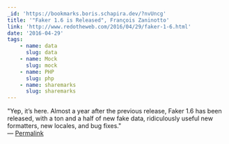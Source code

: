 ```yaml
---
_id: 'https://bookmarks.boris.schapira.dev/?nvUncg'
title: '"Faker 1.6 is Released", François Zaninotto'
link: 'http://www.redotheweb.com/2016/04/29/faker-1-6.html'
date: '2016-04-29'
tags:
    - name: data
      slug: data
    - name: Mock
      slug: mock
    - name: PHP
      slug: php
    - name: sharemarks
      slug: sharemarks
---
```


&quot;Yep, it’s here. Almost a year after the previous release, Faker 1.6 has
been released, with a ton and a half of new fake data, ridiculously useful new
formatters, new locales, and bug fixes.&quot; <br>&#8212;
<a href="https://bookmarks.boris.schapira.dev/?nvUncg" title="Permalink">Permalink</a>
